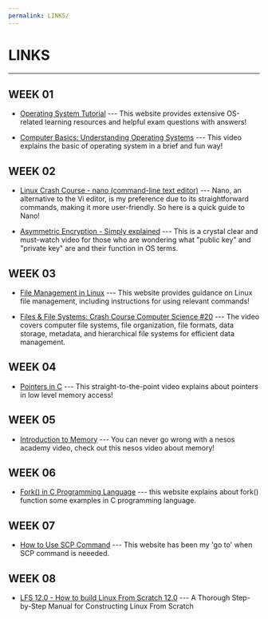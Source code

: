 ```yaml
---
permalink: LINKS/
---
```

# LINKS
---

## WEEK 01

* [Operating System Tutorial](https://www.tutorialspoint.com/operating_system/index.htm) --- This website provides extensive OS-related learning resources and helpful exam questions with answers!

* [Computer Basics: Understanding Operating Systems](https://youtu.be/fkGCLIQx1MI?si=HCHo_DUbbUNTZKkI) --- This video explains the basic of operating system in a brief and fun way!

## WEEK 02

* [Linux Crash Course - nano (command-line text editor)](https://www.youtube.com/watch?v=DLeATFgGM-A) --- Nano, an alternative to the Vi editor, is my preference due to its straightforward commands, making it more user-friendly. So here is a quick guide to Nano!

* [Asymmetric Encryption - Simply explained](https://youtu.be/AQDCe585Lnc?si=RpVxaW-hLEV_uzpw) --- This is a crystal clear and must-watch video for those who are wondering what "public key" and "private key" are and their function in OS terms.

## WEEK 03

* [File Management in Linux](https://www.geeksforgeeks.org/file-management-in-linux/) --- This website provides guidance on Linux file management, including instructions for using relevant commands!

* [Files & File Systems: Crash Course Computer Science #20](https://www.youtube.com/watch?v=KN8YgJnShPM) --- The video covers computer file systems, file organization, file formats, data storage, metadata, and hierarchical file systems for efficient data management.

## WEEK 04

* [Pointers in C](https://www.youtube.com/watch?v=2ybLD6_2gKM) --- This straight-to-the-point video explains about pointers in low level memory access!

## WEEK 05

* [Introduction to Memory](https://youtu.be/PujjqfUhtNo?si=Ru-xjYLxVAXeAryn) --- You can never go wrong with a nesos academy video, check out this nesos video about memory!

## WEEK 06

* [Fork() in C Programming Language](https://www.section.io/engineering-education/fork-in-c-programming-language/) --- this website explains about fork() function some examples in C programming language.

## WEEK 07

* [How to Use SCP Command](https://linuxize.com/post/how-to-use-scp-command-to-securely-transfer-files/) --- This website has been my 'go to' when SCP command is neeeded.

## WEEK 08

* [LFS 12.0 - How to build Linux From Scratch 12.0](https://youtube.com/playlist?list=PLyc5xVO2uDsA5QPbtj_eYU8J0qrvU6315&si=OrWhRurTMIwcwcqU) --- A Thorough Step-by-Step Manual for Constructing Linux From Scratch



